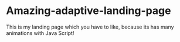 # Amazing-adaptive-landing-page
This is my landing page which you have to like, because its has many animations with Java Script!
